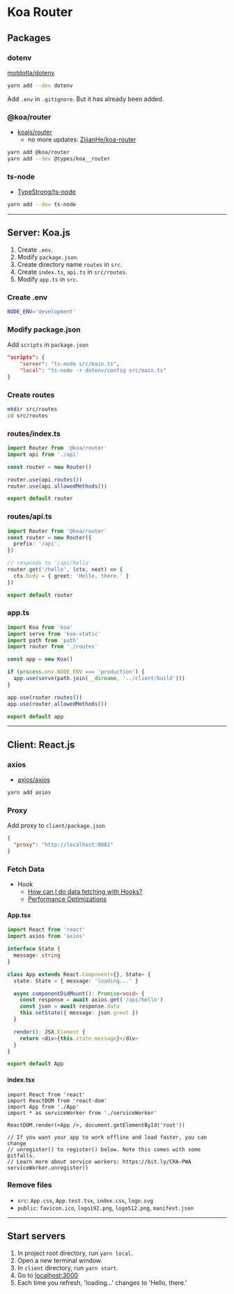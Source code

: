 # Koa Router

## Packages

### dotenv

[motdotla/dotenv](https://github.com/motdotla/dotenv)

```bash
yarn add --dev dotenv
```

Add `.env` in `.gitignore`. But it has already been added.

### @koa/router

- [koajs/router](https://github.com/koajs/router)
  - no more updates: [ZijianHe/koa-router](https://github.com/ZijianHe/koa-router)

```bash
yarn add @koa/router
yarn add --dev @types/koa__router
```

### ts-node

- [TypeStrong/ts-node](https://github.com/TypeStrong/ts-node)

```bash
yarn add --dev ts-node
```

---

## Server: Koa.js

1. Create `.env`.
2. Modify `package.json`.
3. Create directory name `routes` in `src`.
4. Create `index.ts`, `api.ts` in `src/routes`.
5. Modify `app.ts` in `src`.

### Create .env

```bash
NODE_ENV='development'
```

### Modify package.json

Add `scripts` in `package.json`

```json
"scripts": {
    "server": "ts-node src/main.ts",
    "local": "ts-node -r dotenv/config src/main.ts"
}
```

### Create routes

```bash
mkdir src/routes
cd src/routes
```

### routes/index.ts

```ts
import Router from '@koa/router'
import api from './api'

const router = new Router()

router.use(api.routes())
router.use(api.allowedMethods())

export default router
```

### routes/api.ts

```ts
import Router from '@koa/router'
const router = new Router({
  prefix: '/api',
})

// responds to '/api/hello'
router.get('/hello', (ctx, next) => {
  ctx.body = { greet: 'Hello, there.' }
})

export default router
```

### app.ts

```ts
import Koa from 'koa'
import serve from 'koa-static'
import path from 'path'
import router from './routes'

const app = new Koa()

if (process.env.NODE_ENV === 'production') {
  app.use(serve(path.join(__dirname, '../client/build')))
}

app.use(router.routes())
app.use(router.allowedMethods())

export default app
```

---

## Client: React.js

### axios

- [axios/axios](https://github.com/axios/axios)

```bash
yarn add axios
```

### Proxy

Add proxy to `client/package.json`

```json
{
  "proxy": "http://localhost:8081"
}
```

### Fetch Data

- Hook
  - [How can I do data fetching with Hooks?](https://reactjs.org/docs/hooks-faq.html#how-can-i-do-data-fetching-with-hooks)
  - [Performance Optimizations](https://reactjs.org/docs/hooks-faq.html#performance-optimizations)

#### App.tsx

```ts
import React from 'react'
import axios from 'axios'

interface State {
  message: string
}

class App extends React.Component<{}, State> {
  state: State = { message: 'loading...' }

  async componentDidMount(): Promise<void> {
    const response = await axios.get('/api/hello')
    const json = await response.data
    this.setState({ message: json.greet })
  }

  render(): JSX.Element {
    return <div>{this.state.message}</div>
  }
}

export default App
```

#### index.tsx

```tsx
import React from 'react'
import ReactDOM from 'react-dom'
import App from './App'
import * as serviceWorker from './serviceWorker'

ReactDOM.render(<App />, document.getElementById('root'))

// If you want your app to work offline and load faster, you can change
// unregister() to register() below. Note this comes with some pitfalls.
// Learn more about service workers: https://bit.ly/CRA-PWA
serviceWorker.unregister()
```

### Remove files

- `src`: `App.css`, `App.test.tsx`, `index.css`, `logo.svg`
- `public`: `favicon.ico`, `logo192.png`, `logo512.png`, `manifest.json`

---

## Start servers

1. In project root directory, run `yarn local`.
1. Open a new terminal window.
1. In `client` directory, run `yarn start`.
1. Go to [localhost:3000](http://localhost:3000)
1. Each time you refresh, 'loading...' changes to 'Hello, there.'

